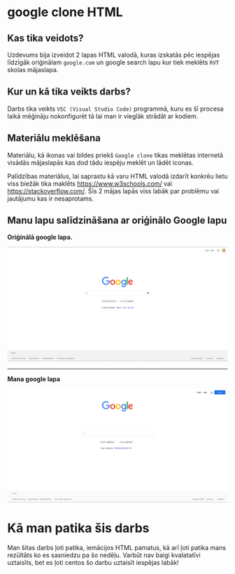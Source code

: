 # google clone HTML

## Kas tika veidots?

Uzdevums bija izveidot 2 lapas HTML valodā, kuras izskatās pēc iespējas līdzīgāk oriģinālam `google.com` un google search lapu kur tiek meklēts `RVT` skolas mājaslapa.

## Kur un kā tika veikts darbs?

Darbs tika veikts `VSC (Visual Studio Code)` programmā, kuru es šī procesa laikā mēģināju nokonfigurēt tā lai man ir vieglāk strādāt ar kodiem.

## Materiālu meklēšana

Materiālu, kā ikonas vai bildes priekš `Google clone` tikas meklētas internetā visādās mājaslapās kas dod tādu iespēju meklēt un lādēt iconas.

Palīdzības materiālus, lai saprastu kā varu HTML valodā izdarīt konkrēu lietu viss biežāk tika maklēts https://www.w3schools.com/ vai https://stackoverflow.com/. Šīs 2 mājas lapās viss labāk par problēmu vai jautājumu kas ir nesaprotams.

## Manu lapu salīdzināšana ar oriģinālo Google lapu

**Oriģinālā google lapa.**

![Oriģinālaisgoogle](/screenshoti/Screenshot_110.png)

---

**Mana google lapa**

![ManaLapa](/screenshoti/Screenshot_109.png)

# Kā man patika šis darbs

Man šitas darbs ļoti patika, iemācijos HTML pamatus, kā arī ļoti patika mans rezūltāts ko es sasniedzu pa šo nedēļu. Varbūt nav baigi kvalatatīvi uztaisīts, bet es ļoti centos šo darbu uztaisīt iespējas labāk!